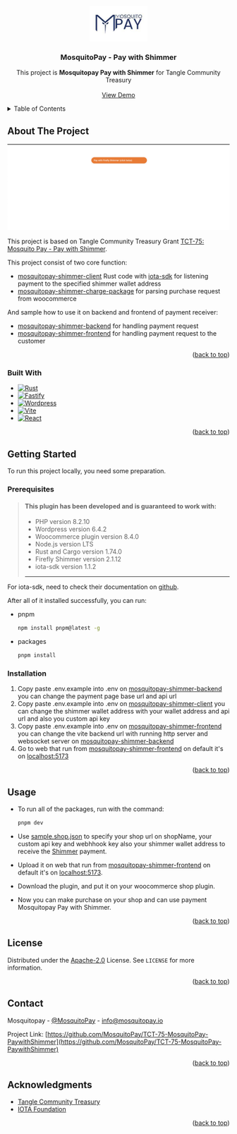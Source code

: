<a name="readme-top"></a>

<!-- PROJECT LOGO -->
<br />
<div align="center">
  <a href="https://github.com/MosquitoPay/TCT-75-MosquitoPay-PaywithShimmer">
    <img src="assets/logo.jpeg" alt="Logo" height="80">
  </a>

<h3 align="center">MosquitoPay - Pay with Shimmer</h3>

  <p align="center">
    This project is <strong>Mosquitopay Pay with Shimmer</strong> for Tangle Community Treasury
    <br />
    <br />
    <a href="https://wp.mosquitopay.io">View Demo</a>
  </p>
</div>

<!-- TABLE OF CONTENTS -->
<details>
  <summary>Table of Contents</summary>
  <ol>
    <li>
      <a href="#about-the-project">About The Project</a>
      <ul>
        <li><a href="#built-with">Built With</a></li>
      </ul>
    </li>
    <li>
      <a href="#getting-started">Getting Started</a>
      <ul>
        <li><a href="#prerequisites">Prerequisites</a></li>
        <li><a href="#installation">Installation</a></li>
      </ul>
    </li>
    <li><a href="#usage">Usage</a></li>
    <li><a href="#license">License</a></li>
    <li><a href="#contact">Contact</a></li>
    <li><a href="#acknowledgments">Acknowledgments</a></li>
  </ol>
</details>

<!-- ABOUT THE PROJECT -->
## About The Project

[![Product Name Screen Shot][product-screenshot]](assets/pay_with_shimmer.png)

This project is based on Tangle Community Treasury Grant [TCT-75: Mosquito Pay - Pay with Shimmer](https://www.tangletreasury.org/proposal-details?recordId=recVHKCZDBin0tddE).

This project consist of two core function:
* [mosquitopay-shimmer-client](mosquitopay-shimmer-client) Rust code with [iota-sdk](https://github.com/iotaledger/iota-sdk) for listening payment to the specified shimmer wallet address
* [mosquitopay-shimmer-charge-package](mosquitopay-shimmer-charge-package) for parsing purchase request from woocommerce 

And sample how to use it on backend and frontend of payment receiver:
* [mosquitopay-shimmer-backend](mosquitopay-shimmer-backend) for handling payment request
* [mosquitopay-shimmer-frontend](mosquitopay-shimmer-frontend) for handling payment request to the customer

<p align="right">(<a href="#readme-top">back to top</a>)</p>

### Built With

* [![Rust][Rustlang.org]][Rustlang-url]
* [![Fastify][Fastify.js]][Fastify-url]
* [![Wordpress][Wordpress.com]][Wordpress-url]
* [![Vite][Vitejs.dev]][Vite-url]
* [![React][React.js]][React-url]

<p align="right">(<a href="#readme-top">back to top</a>)</p>

<!-- GETTING STARTED -->
## Getting Started

To run this project locally, you need some preparation.

### Prerequisites

> #### This plugin has been developed and is guaranteed to work with:
>
> - PHP version 8.2.10
> - Wordpress version 6.4.2
> - Woocommerce plugin version 8.4.0
> - Node.js version LTS
> - Rust and Cargo version 1.74.0
> - Firefly Shimmer version 2.1.12
> - iota-sdk version 1.1.2
> 
> ***

For iota-sdk, need to check their documentation on [github](https://github.com/iotaledger/iota-sdk/tree/develop?tab=readme-ov-file#before-you-start).

After all of it installed successfully, you can run:

* pnpm
  ```sh
  npm install pnpm@latest -g
  ```
* packages
  ```sh
  pnpm install
  ```

### Installation

1. Copy paste .env.example into .env on [mosquitopay-shimmer-backend](mosquitopay-shimmer-backend/.env.example) you can change the payment page base url and api url
2. Copy paste .env.example into .env on [mosquitopay-shimmer-client](mosquitopay-shimmer-client/.env.example) you can change the shimmer wallet address with your wallet address and api url and also you custom api key
3. Copy paste .env.example into .env on [mosquitopay-shimmer-frontend](mosquitopay-shimmer-frontend/.env.example) you can change the vite backend url with running http server and websocket server on [mosquitopay-shimmer-backend](mosquitopay-shimmer-backend)
3. Go to web that run from [mosquitopay-shimmer-frontend](mosquitopay-shimmer-frontend) on default it's on [localhost:5173](http://localhost:5173)

<p align="right">(<a href="#readme-top">back to top</a>)</p>

<!-- USAGE EXAMPLES -->
## Usage

* To run all of the packages, run with the command:
  ```sh
  pnpm dev
  ``` 

* Use [sample.shop.json](mosquitopay-shimmer-backend/sample.shop.json) to specify your shop url on shopName, your custom api key and webhhook key also your shimmer wallet address to receive the [Shimmer](https://shimmer.network/token) payment.

* Upload it on web that run from [mosquitopay-shimmer-frontend](mosquitopay-shimmer-frontend) on default it's on [localhost:5173](http://localhost:5173).

* Download the plugin, and put it on your woocommerce shop plugin.

* Now you can make purchase on your shop and can use payment Mosquitopay Pay with Shimmer.

<p align="right">(<a href="#readme-top">back to top</a>)</p>

<!-- LICENSE -->
## License

Distributed under the [Apache-2.0](LICENSE) License. See `LICENSE` for more information.

<p align="right">(<a href="#readme-top">back to top</a>)</p>

<!-- CONTACT -->
## Contact

Mosquitopay - [@MosquitoPay](https://twitter.com/MosquitoPay) - info@mosquitopay.io

Project Link: [https://github.com/MosquitoPay/TCT-75-MosquitoPay-PaywithShimmer](https://github.com/MosquitoPay/TCT-75-MosquitoPay-PaywithShimmer)

<p align="right">(<a href="#readme-top">back to top</a>)</p>

<!-- ACKNOWLEDGMENTS -->
## Acknowledgments

* [Tangle Community Treasury](https://www.tangletreasury.org)
* [IOTA Foundation](https://www.iota.org)

<p align="right">(<a href="#readme-top">back to top</a>)</p>

<!-- MARKDOWN LINKS & IMAGES -->
<!-- https://www.markdownguide.org/basic-syntax/#reference-style-links -->
[contributors-shield]: https://img.shields.io/github/contributors/MosquitoPay/TCT-75-MosquitoPay-PaywithShimmer.svg?style=for-the-badge
[contributors-url]: https://github.com/MosquitoPay/TCT-75-MosquitoPay-PaywithShimmer/graphs/contributors
[forks-shield]: https://img.shields.io/github/forks/MosquitoPay/TCT-75-MosquitoPay-PaywithShimmer.svg?style=for-the-badge
[forks-url]: https://github.com/MosquitoPay/TCT-75-MosquitoPay-PaywithShimmer/network/members
[stars-shield]: https://img.shields.io/github/stars/MosquitoPay/TCT-75-MosquitoPay-PaywithShimmer.svg?style=for-the-badge
[stars-url]: https://github.com/MosquitoPay/TCT-75-MosquitoPay-PaywithShimmer/stargazers
[issues-shield]: https://img.shields.io/github/issues/MosquitoPay/TCT-75-MosquitoPay-PaywithShimmer.svg?style=for-the-badge
[issues-url]: https://github.com/MosquitoPay/TCT-75-MosquitoPay-PaywithShimmer/issues
[license-shield]: https://img.shields.io/github/license/MosquitoPay/TCT-75-MosquitoPay-PaywithShimmer.svg?style=for-the-badge
[license-url]: https://github.com/MosquitoPay/TCT-75-MosquitoPay-PaywithShimmer/blob/master/LICENSE.txt
[linkedin-shield]: https://img.shields.io/badge/-LinkedIn-black.svg?style=for-the-badge&logo=linkedin&colorB=555
[linkedin-url]: https://linkedin.com/in/linkedin_username
[product-screenshot]: assets/pay_with_shimmer.png
[Next.js]: https://img.shields.io/badge/next.js-000000?style=for-the-badge&logo=nextdotjs&logoColor=white
[Next-url]: https://nextjs.org/
[React.js]: https://img.shields.io/badge/React-20232A?style=for-the-badge&logo=react&logoColor=61DAFB
[React-url]: https://reactjs.org/
[Vue.js]: https://img.shields.io/badge/Vue.js-35495E?style=for-the-badge&logo=vuedotjs&logoColor=4FC08D
[Vue-url]: https://vuejs.org/
[Angular.io]: https://img.shields.io/badge/Angular-DD0031?style=for-the-badge&logo=angular&logoColor=white
[Angular-url]: https://angular.io/
[Svelte.dev]: https://img.shields.io/badge/Svelte-4A4A55?style=for-the-badge&logo=svelte&logoColor=FF3E00
[Svelte-url]: https://svelte.dev/
[Laravel.com]: https://img.shields.io/badge/Laravel-FF2D20?style=for-the-badge&logo=laravel&logoColor=white
[Laravel-url]: https://laravel.com
[Bootstrap.com]: https://img.shields.io/badge/Bootstrap-563D7C?style=for-the-badge&logo=bootstrap&logoColor=white
[Bootstrap-url]: https://getbootstrap.com
[JQuery.com]: https://img.shields.io/badge/jQuery-0769AD?style=for-the-badge&logo=jquery&logoColor=white
[JQuery-url]: https://jquery.com 
[Vitejs.dev]: https://img.shields.io/badge/vite-%23646CFF.svg?style=for-the-badge&logo=vite&logoColor=white
[Vite-url]: https://vitejs.dev
[Fastify.js]: https://img.shields.io/badge/fastify-%23000000.svg?style=for-the-badge&logo=fastify&logoColor=white
[Fastify-url]: https://fastify.dev
[Wordpress.com]: https://img.shields.io/badge/WordPress-%23117AC9.svg?style=for-the-badge&logo=WordPress&logoColor=white
[Wordpress-url]: https://wordpress.com
[Rustlang.org]: https://img.shields.io/badge/rust-%23000000.svg?style=for-the-badge&logo=rust&logoColor=white
[Rustlang-url]: https://www.rust-lang.org